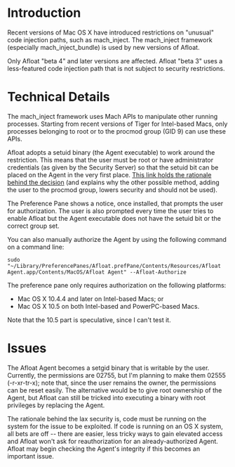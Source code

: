# Introduction #

Recent versions of Mac OS X have introduced restrictions on "unusual" code injection paths, such as mach\_inject. The mach\_inject framework (especially mach\_inject\_bundle) is used by new versions of Afloat.

Only Afloat "beta 4" and later versions are affected. Afloat "beta 3" uses a less-featured code injection path that is not subject to security restrictions.


# Technical Details #

The mach\_inject framework uses Mach APIs to manipulate other running processes. Starting from recent versions of Tiger for Intel-based Macs, only processes belonging to root or to the procmod group (GID 9) can use these APIs.

Afloat adopts a setuid binary (the Agent executable) to work around the restriction. This means that the user must be root or have administrator credentials (as given by the Security Server) so that the setuid bit can be placed on the Agent in the very first place. [This link holds the rationale behind the decision](http://0xced.blogspot.com/2006/06/machinject-procmod-group-and-security.html) (and explains why the other possible method, adding the user to the procmod group, lowers security and should not be used).

The Preference Pane shows a notice, once installed, that prompts the user for authorization. The user is also prompted every time the user tries to enable Afloat but the Agent executable does not have the setuid bit or the correct group set.

You can also manually authorize the Agent by using the following command on a command line:

```
sudo "~/Library/PreferencePanes/Afloat.prefPane/Contents/Resources/Afloat Agent.app/Contents/MacOS/Afloat Agent" --Afloat-Authorize
```

The preference pane only requires authorization on the following platforms:
  * Mac OS X 10.4.4 and later on Intel-based Macs; or
  * Mac OS X 10.5 on both Intel-based and PowerPC-based Macs.

Note that the 10.5 part is speculative, since I can't test it.

# Issues #

The Afloat Agent becomes a setgid binary that is writable by the user.  Currently, the permissions are 02755, but I'm planning to make them 02555 (-r-xr-tr-x); note that, since the user remains the owner, the permissions can be reset easily. The alternative would be to give root ownership of the Agent, but Afloat can still be tricked into executing a binary with root privileges by replacing the Agent.

The rationale behind the lax security is, code must be running on the system for the issue to be exploited. If code is running on an OS X system, all bets are off -- there are easier, less tricky ways to gain elevated access and Afloat won't ask for reauthorization for an already-authorized Agent. Afloat may begin checking the Agent's integrity if this becomes an important issue.